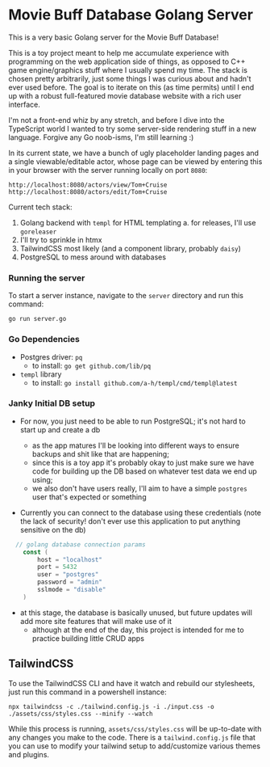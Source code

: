 # Movie Buff Database Golang Server

This is a very basic Golang server for the Movie Buff Database!

This is a toy project meant to help me accumulate experience with programming on the web application side of things, as opposed to C++ game engine/graphics stuff where I usually spend my time. The stack is chosen pretty arbitrarily, just some things I was curious about and hadn't ever used before. The goal is to iterate on this (as time permits) until I end up with a robust full-featured movie database website with a rich user interface.

I'm not a front-end whiz by any stretch, and before I dive into the TypeScript world I wanted to try some server-side rendering stuff in a new language. Forgive any Go noob-isms, I'm still learning :)

In its current state, we have a bunch of ugly placeholder landing pages and a single viewable/editable actor, whose page can be viewed by entering this in your browser with the server running locally on port `8080`:
~~~~
http://localhost:8080/actors/view/Tom+Cruise
http://localhost:8080/actors/edit/Tom+Cruise
~~~~

Current tech stack:
1. Golang backend with `templ` for HTML templating
   a. for releases, I'll use `goreleaser` 
2. I'll try to sprinkle in htmx
3. TailwindCSS most likely (and a component library, probably `daisy`)
4. PostgreSQL to mess around with databases

### Running the server

To start a server instance, navigate to the `server` directory and run this command:

~~~~
go run server.go
~~~~

### Go Dependencies

* Postgres driver: `pq`
  * to install: `go get github.com/lib/pq`
* `templ` library
  * to install: `go install github.com/a-h/templ/cmd/templ@latest`

### Janky Initial DB setup

* For now, you just need to be able to run PostgreSQL; it's not hard to start up and create a db
  * as the app matures I'll be looking into different ways to ensure backups and shit like that are happening;
  * since this is a toy app it's probably okay to just make sure we have code for building up the DB based on whatever test data we end up using; 
  * we also don't have users really, I'll aim to have a simple `postgres` user that's expected or something

* Currently you can connect to the database using these credentials (note the lack of security! don't ever use this application to put anything sensitive on the db)
  
~~~~Go
  // golang database connection params
	const (
		host = "localhost"
		port = 5432
		user = "postgres"
		password = "admin"
		sslmode = "disable"
	)
~~~~

* at this stage, the database is basically unused, but future updates will add more site features that will make use of it 
  * although at the end of the day, this project is intended for me to practice building little CRUD apps

## TailwindCSS 

To use the TailwindCSS CLI and have it watch and rebuild our stylesheets, just run this command in a powershell instance:

~~~~
npx tailwindcss -c ./tailwind.config.js -i ./input.css -o ./assets/css/styles.css --minify --watch
~~~~

While this process is running, `assets/css/styles.css` will be up-to-date with any changes you make to the code. There is a `tailwind.config.js` file that you can use to modify your tailwind setup to add/customize various themes and plugins.